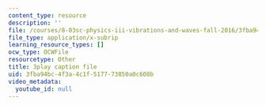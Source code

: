 ```yaml
---
content_type: resource
description: ''
file: /courses/8-03sc-physics-iii-vibrations-and-waves-fall-2016/3fba94bc4f3a4c1f517773850a0c608b_TjxR7lAwWhI.srt
file_type: application/x-subrip
learning_resource_types: []
ocw_type: OCWFile
resourcetype: Other
title: 3play caption file
uid: 3fba94bc-4f3a-4c1f-5177-73850a0c608b
video_metadata:
  youtube_id: null
---
```

